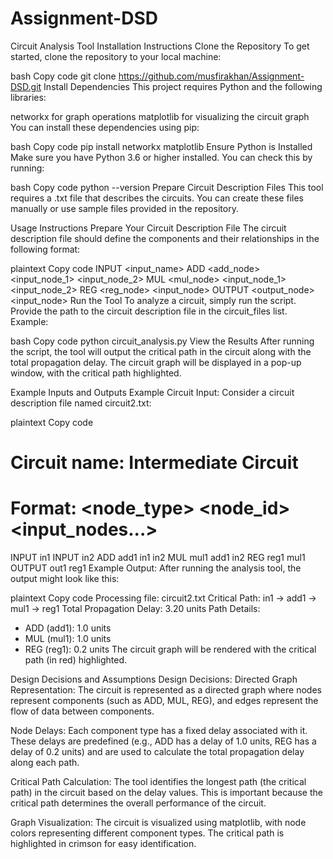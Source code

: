 # Assignment-DSD

Circuit Analysis Tool
Installation Instructions
Clone the Repository
To get started, clone the repository to your local machine:

bash
Copy code
git clone https://github.com/musfirakhan/Assignment-DSD.git
Install Dependencies
This project requires Python and the following libraries:

networkx for graph operations
matplotlib for visualizing the circuit graph
You can install these dependencies using pip:

bash
Copy code
pip install networkx matplotlib
Ensure Python is Installed
Make sure you have Python 3.6 or higher installed. You can check this by running:

bash
Copy code
python --version
Prepare Circuit Description Files
This tool requires a .txt file that describes the circuits. You can create these files manually or use sample files provided in the repository.

Usage Instructions
Prepare Your Circuit Description File
The circuit description file should define the components and their relationships in the following format:

plaintext
Copy code
INPUT <input_name>
ADD <add_node> <input_node_1> <input_node_2>
MUL <mul_node> <input_node_1> <input_node_2>
REG <reg_node> <input_node>
OUTPUT <output_node> <input_node>
Run the Tool
To analyze a circuit, simply run the script. Provide the path to the circuit description file in the circuit_files list. Example:

bash
Copy code
python circuit_analysis.py
View the Results
After running the script, the tool will output the critical path in the circuit along with the total propagation delay. The circuit graph will be displayed in a pop-up window, with the critical path highlighted.

Example Inputs and Outputs
Example Circuit Input:
Consider a circuit description file named circuit2.txt:

plaintext
Copy code
# Circuit name: Intermediate Circuit
# Format: <node_type> <node_id> <input_nodes...>

INPUT in1
INPUT in2
ADD add1 in1 in2
MUL mul1 add1 in2
REG reg1 mul1
OUTPUT out1 reg1
Example Output:
After running the analysis tool, the output might look like this:

plaintext
Copy code
Processing file: circuit2.txt
Critical Path: in1 -> add1 -> mul1 -> reg1
Total Propagation Delay: 3.20 units
Path Details:
  - ADD (add1): 1.0 units
  - MUL (mul1): 1.0 units
  - REG (reg1): 0.2 units
The circuit graph will be rendered with the critical path (in red) highlighted.

Design Decisions and Assumptions
Design Decisions:
Directed Graph Representation:
The circuit is represented as a directed graph where nodes represent components (such as ADD, MUL, REG), and edges represent the flow of data between components.

Node Delays:
Each component type has a fixed delay associated with it. These delays are predefined (e.g., ADD has a delay of 1.0 units, REG has a delay of 0.2 units) and are used to calculate the total propagation delay along each path.

Critical Path Calculation:
The tool identifies the longest path (the critical path) in the circuit based on the delay values. This is important because the critical path determines the overall performance of the circuit.

Graph Visualization:
The circuit is visualized using matplotlib, with node colors representing different component types. The critical path is highlighted in crimson for easy identification.

